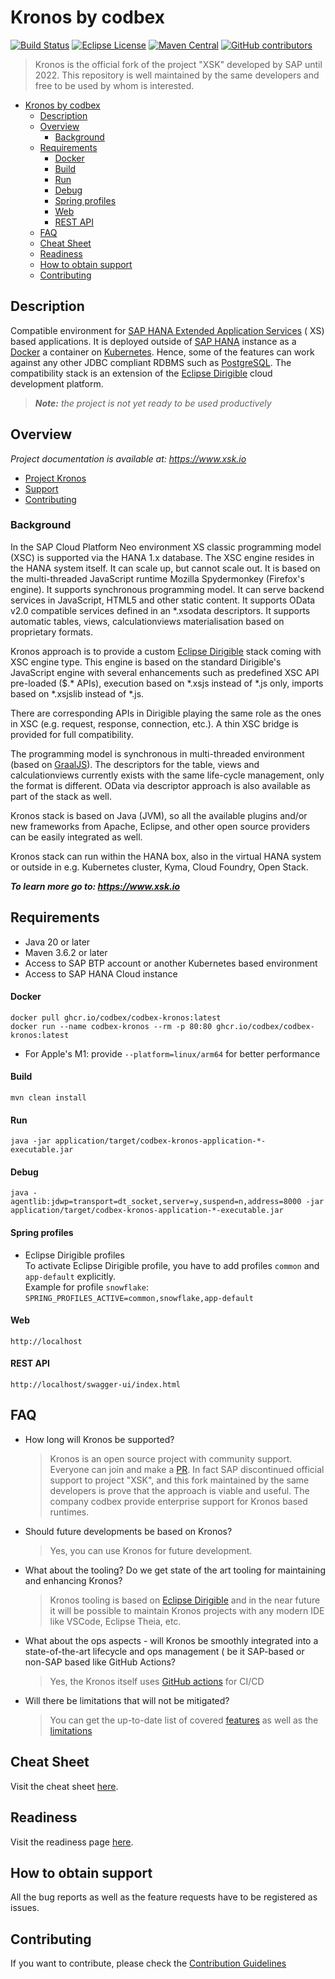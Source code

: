 # Kronos by codbex

[![Build Status](https://github.com/codbex/codbex-kronos/actions/workflows/build.yaml/badge.svg)](https://github.com/codbex/codbex-kronos/actions/workflows/build.yaml)
[![Eclipse License](https://img.shields.io/badge/License-EPL%202.0-brightgreen.svg)](https://github.com/codbex/codbex-kronos/blob/main/LICENSE)
[![Maven Central](https://img.shields.io/maven-central/v/com.codbex.kronos/codbex-kronos-application.svg)](https://central.sonatype.com/namespace/com.codbex.kronos)
[![GitHub contributors](https://img.shields.io/github/contributors/codbex/codbex-kronos.svg)](https://github.com/codbex/codbex-kronos/graphs/contributors)

> Kronos is the official fork of the project "XSK" developed by SAP until 2022. This repository is well maintained by
> the same developers
> and free to be used by whom is interested.

<!-- TOC -->
* [Kronos by codbex](#kronos-by-codbex)
  * [Description](#description)
  * [Overview](#overview)
    * [Background](#background)
  * [Requirements](#requirements)
      * [Docker](#docker)
      * [Build](#build)
      * [Run](#run)
      * [Debug](#debug)
      * [Spring profiles](#spring-profiles)
      * [Web](#web)
      * [REST API](#rest-api)
  * [FAQ](#faq)
  * [Cheat Sheet](#cheat-sheet)
  * [Readiness](#readiness)
  * [How to obtain support](#how-to-obtain-support)
  * [Contributing](#contributing)
<!-- TOC -->

## Description

Compatible environment
for [SAP HANA Extended Application Services](https://help.sap.com/viewer/52715f71adba4aaeb480d946c742d1f6/2.0.03/en-US/a6c0749255d84a81a154a7fc87dd33ce.html) (
XS) based applications. It is deployed outside
of [SAP HANA](https://www.sap.com/products/hana.html?btp=991d50bf-fa15-4979-ac4b-b280b0eb951f) instance as
a [Docker](https://www.docker.com/) a container on [Kubernetes](https://kubernetes.io/). Hence, some of the features can
work against any
other JDBC compliant RDBMS such as [PostgreSQL](https://www.postgresql.org/). The compatibility stack is an extension of
the [Eclipse Dirigible](https://github.com/eclipse/dirigible) cloud development platform.

> _**Note:** the project is not yet ready to be used productively_

## Overview

_Project documentation is available at: https://www.xsk.io_

- [Project Kronos](#background)
- [Support](#how-to-obtain-support)
- [Contributing](#contributing)

### Background

In the SAP Cloud Platform Neo environment XS classic programming model (XSC) is supported via the HANA 1.x database. The
XSC engine resides
in the HANA system itself. It can scale up, but cannot scale out. It is based on the multi-threaded JavaScript runtime
Mozilla
Spydermonkey (Firefox's engine). It supports synchronous programming model. It can serve backend services in JavaScript,
HTML5 and other
static content. It supports OData v2.0 compatible services defined in an \*.xsodata descriptors. It supports automatic
tables, views,
calculationviews materialisation based on proprietary formats.

Kronos approach is to provide a custom [Eclipse Dirigible](https://www.dirigible.io/) stack coming with XSC engine type.
This engine is
based on the standard Dirigible's JavaScript engine with several enhancements such as predefined XSC API pre-loaded ($.*
APIs), execution
based on \*.xsjs instead of \*.js only, imports based on \*.xsjslib instead of \*.js.

There are corresponding APIs in Dirigible playing the same role as the ones in XSC (e.g. request, response, connection,
etc.). A thin XSC
bridge is provided for full compatibility.

The programming model is synchronous in multi-threaded environment (based
on [GraalJS](https://github.com/graalvm/graaljs)). The descriptors
for the table, views and calculationviews currently exists with the same life-cycle management, only the format is
different. OData via
descriptor approach is also available as part of the stack as well.

Kronos stack is based on Java (JVM), so all the available plugins and/or new frameworks from Apache, Eclipse, and other
open source
providers can be easily integrated as well.

Kronos stack can run within the HANA box, also in the virtual HANA system or outside in e.g. Kubernetes cluster, Kyma,
Cloud Foundry, Open
Stack.

_**To learn more go to: https://www.xsk.io**_

## Requirements

- Java 20 or later
- Maven 3.6.2 or later
- Access to SAP BTP account or another Kubernetes based environment
- Access to SAP HANA Cloud instance

#### Docker

```
docker pull ghcr.io/codbex/codbex-kronos:latest
docker run --name codbex-kronos --rm -p 80:80 ghcr.io/codbex/codbex-kronos:latest
```

- For Apple's M1: provide `--platform=linux/arm64` for better performance

#### Build

```
mvn clean install
```

#### Run

```
java -jar application/target/codbex-kronos-application-*-executable.jar
```

#### Debug

```
java -agentlib:jdwp=transport=dt_socket,server=y,suspend=n,address=8000 -jar application/target/codbex-kronos-application-*-executable.jar
```

#### Spring profiles
- Eclipse Dirigible profiles<br>
  To activate Eclipse Dirigible profile, you have to add profiles `common` and `app-default` explicitly.<br>
  Example for profile `snowflake`: `SPRING_PROFILES_ACTIVE=common,snowflake,app-default`

#### Web

```
http://localhost
```

#### REST API

```
http://localhost/swagger-ui/index.html
```

## FAQ

- How long will Kronos be supported?

  > Kronos is an open source project with community support. Everyone can join and make a [PR](CONTRIBUTING.md). In fact
  SAP discontinued
  official support to project "XSK", and this fork maintained by the same developers is prove that the approach is
  viable and useful. The
  company codbex provide enterprise support for Kronos based runtimes.

- Should future developments be based on Kronos?

  > Yes, you can use Kronos for future development.

- What about the tooling? Do we get state of the art tooling for maintaining and enhancing Kronos?

  > Kronos tooling is based on [Eclipse Dirigible](https://www.dirigible.io/) and in the near future it will be possible
  to maintain Kronos
  projects with any modern IDE like VSCode, Eclipse Theia, etc.

- What about the ops aspects - will Kronos be smoothly integrated into a state-of-the-art lifecycle and ops management (
  be it SAP-based or
  non-SAP based like GitHub Actions?

  > Yes, the Kronos itself uses [GitHub actions](https://github.com/codbex/codbex-kronos/actions) for CI/CD

- Will there be limitations that will not be mitigated?

  > You can get the up-to-date list of covered [features](https://github.com/codbex/codbex-kronos/wiki/Readiness) as
  well as
  the [limitations](https://github.com/codbex/codbex-kronos/wiki/Limitations)

## Cheat Sheet

Visit the cheat sheet [here](https://github.com/codbex/codbex-kronos/wiki/Cheat-Sheet).

## Readiness

Visit the readiness page [here](https://github.com/codbex/codbex-kronos/wiki/Readiness).

## How to obtain support

All the bug reports as well as the feature requests have to be registered as issues.

## Contributing

If you want to contribute, please check the [Contribution Guidelines](CONTRIBUTING.md)

